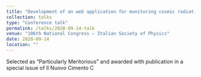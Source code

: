 ```yaml
---
title: "Development of an web application for monitoring cosmic radiation and solar activity"
collection: talks
type: "Conference talk"
permalink: /talks/2020-09-14-talk
venue: "106th National Congress – Italian Society of Physics"
date: 2020-09-14
location: ""
---
```


Selected as “Particularly Meritorious” and awarded with publication in a special issue of Il Nuovo Cimento C


